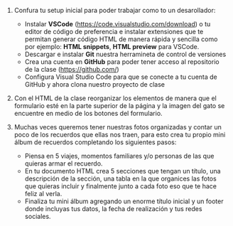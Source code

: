 1.  Confura tu setup inicial para poder trabajar como to un desarollador:
    - Instalar **VSCode** (https://code.visualstudio.com/download) o tu editor de código de preferencia e instalar extensiones que te permitan generar código HTML de manera rápida y sencilla como por ejemplo: **HTML snippets**, **HTML preview** para VSCode.
    - Descargar e instalar **Git** nuestra herramineta de control de versiones
    - Crea una cuenta en **GitHub** para poder tener acceso al repositorio de la clase (https://github.com/)
    - Configura Visual Studio Code para que se conecte a tu cuenta de GitHub y ahora clona nuestro proyecto de clase

2. Con el HTML de la clase reorganizar los elementos de manera que el formulario esté en la parte superior de la página y la imagen del gato se encuentre en medio de los botones del formulario.

3. Muchas veces queremos tener nuestras fotos organizadas y contar un poco de los recuerdos que ellas nos traen, para esto crea tu propio mini álbum de recuerdos completando los siguientes pasos:
   - Piensa en 5 viajes, momentos familiares y/o personas de las que quieras armar el recuerdo.
   - En tu documento HTML crea 5 secciones que tengan un título, una descripción de la sección, una tabla en la que organices las fotos que quieras incluir y finalmente junto a cada foto eso que te hace feliz al verla.
   - Finaliza tu mini álbum agregando un enorme título inicial y un footer donde incluyas tus datos, la fecha de realización y tus redes sociales.
